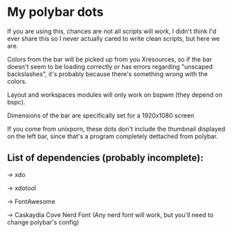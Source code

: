 # My polybar dots

If you are using this, chances are not all scripts will work, I didn't think I'd ever share this so I never actually cared to write clean scripts, but here we are.

Colors from the bar will be picked up from you Xresources, so if the bar doesn't seem to be loading correctly or has errors regarding "unscaped backslashes", it's probably because there's something wrong with the colors.

Layout and workspaces modules will only work on bspwm (they depend on bspc).

Dimensions of the bar are specifically set for a 1920x1080 screen

If you come from unixporn, these dots don't include the thumbnail displayed on the left bar, since that's a program completely dettached from polybar.

## List of dependencies (probably incomplete):
-> xdo

-> xdotool

-> FontAwesome

-> Caskaydia Cove Nerd Font (Any nerd font will work, but you'll need to change polybar's config)

